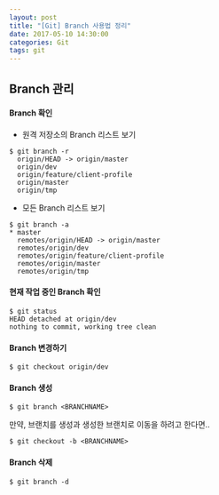 ```yaml
---
layout: post
title: "[Git] Branch 사용법 정리"
date: 2017-05-10 14:30:00
categories: Git
tags: git
---
```


## Branch 관리
#### Branch 확인
* 원격 저장소의 Branch 리스트 보기
```
$ git branch -r
  origin/HEAD -> origin/master
  origin/dev
  origin/feature/client-profile
  origin/master
  origin/tmp
```

* 모든 Branch 리스트 보기
```
$ git branch -a
* master
  remotes/origin/HEAD -> origin/master
  remotes/origin/dev
  remotes/origin/feature/client-profile
  remotes/origin/master
  remotes/origin/tmp
```

#### 현재 작업 중인 Branch 확인
```
$ git status
HEAD detached at origin/dev
nothing to commit, working tree clean
```

#### Branch 변경하기
```
$ git checkout origin/dev
```

#### Branch 생성
```
$ git branch <BRANCHNAME>
```

만약, 브랜치를 생성과 생성한 브랜치로 이동을 하려고 한다면..
```
$ git checkout -b <BRANCHNAME>
```

#### Branch 삭제
```
$ git branch -d
```
